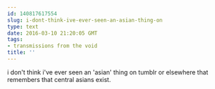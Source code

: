 ```yaml
---
id: 140817617554
slug: i-dont-think-ive-ever-seen-an-asian-thing-on
type: text
date: 2016-03-10 21:20:05 GMT
tags:
- transmissions from the void
title: ''
---
```


i don't think i've ever seen an 'asian' thing on tumblr or elsewhere that remembers that central asians exist.
